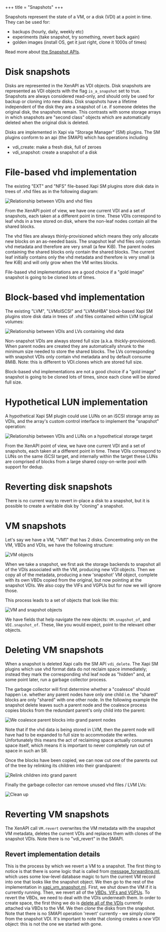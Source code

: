 +++
title = "Snapshots"
+++

Snapshots represent the state of a VM, or a disk (VDI) at a point in time. They can be used for:

- backups (hourly, daily, weekly etc)
- experiments (take snapshot, try something, revert back again)
- golden images (install OS, get it just right, clone it 1000s of times)

Read more about [the Snapshot APIs](../../../xen-api/topics/snapshots).

Disk snapshots
==============

Disks are represented in the XenAPI as VDI objects. Disk snapshots are represented
as VDI objects with the flag `is_a_snapshot` set to true. Snapshots are always
considered read-only, and should only be used for backup or cloning into new
disks. Disk snapshots have a lifetime independent of the disk they are a snapshot
of i.e. if someone deletes the original disk, the snapshots remain. This contrasts
with some storage arrays in which snapshots are "second class" objects which are
automatically deleted when the original disk is deleted.

Disks are implemented in Xapi via "Storage Manager" (SM) plugins. The SM plugins
conform to an api (the SMAPI) which has operations including

- vdi_create: make a fresh disk, full of zeroes
- vdi_snapshot: create a snapshot of a disk


File-based vhd implementation
=============================

The existing "EXT" and "NFS" file-based Xapi SM plugins store disk data in
trees of .vhd files as in the following diagram:

![Relationship between VDIs and vhd files](vhd-trees.png)

From the XenAPI point of view, we have one current VDI and a set of snapshots,
each taken at a different point in time. These VDIs correspond to leaf vhds in
a tree stored on disk, where the non-leaf nodes contain all the shared blocks.

The vhd files are always thinly-provisioned which means they only allocate new
blocks on an as-needed basis. The snapshot leaf vhd files only contain vhd
metadata and therefore are very small (a few KiB). The parent nodes containing
the shared blocks only contain the shared blocks. The current leaf initially
contains only the vhd metadata and therefore is very small (a few KiB) and will
only grow when the VM writes blocks.

File-based vhd implementations are a good choice if a "gold image" snapshot
is going to be cloned lots of times.

Block-based vhd implementation
==============================

The existing "LVM", "LVMoISCSI" and "LVMoHBA" block-based Xapi SM plugins store
disk data in trees of .vhd files contained within LVM logical volumes:

![Relationship between VDIs and LVs containing vhd data](lun-trees.png)

Non-snapshot VDIs are always stored full size (a.k.a. thickly-provisioned).
When parent nodes are created they are automatically shrunk to the minimum size
needed to store the shared blocks. The LVs corresponding with snapshot VDIs
only contain vhd metadata and by default consume 8MiB. Note: this is different
to VDI.clones which are stored full size.

Block-based vhd implementations are not a good choice if a "gold image" snapshot
is going to be cloned lots of times, since each clone will be stored full size.

Hypothetical LUN implementation
===============================

A hypothetical Xapi SM plugin could use LUNs on an iSCSI storage array
as VDIs, and the array's custom control interface to implement the "snapshot"
operation:

![Relationship between VDIs and LUNs on a hypothetical storage target](luns.png)

From the XenAPI point of view, we have one current VDI and a set of snapshots,
each taken at a different point in time. These VDIs correspond to LUNs on the
same iSCSI target, and internally within the target these LUNs are comprised of
blocks from a large shared copy-on-write pool with support for dedup.

Reverting disk snapshots
========================

There is no current way to revert in-place a disk to a snapshot, but it is
possible to create a writable disk by "cloning" a snapshot.

VM snapshots
============

Let's say we have a VM, "VM1" that has 2 disks. Concentrating only
on the VM, VBDs and VDIs, we have the following structure:

![VM objects](vm.png)

When we take a snapshot, we first ask the storage backends to snapshot
all of the VDIs associated with the VM, producing new VDI objects.
Then we copy all of the metadata, producing a new 'snapshot' VM
object, complete with its own VBDs copied from the original, but now
pointing at the snapshot VDIs. We also copy the VIFs and VGPUs
but for now we will ignore those.

This process leads to a set of objects that look like this:

![VM and snapshot objects](vm-snapshot.png)

We have fields that help navigate the new objects: ```VM.snapshot_of```,
and ```VDI.snapshot_of```. These, like you would expect, point to the
relevant other objects.

Deleting VM snapshots
=====================

When a snapshot is deleted Xapi calls the SM API `vdi_delete`. The Xapi SM
plugins which use vhd format data do not reclaim space immediately; instead
they mark the corresponding vhd leaf node as "hidden" and, at some point later,
run a garbage collector process.

The garbage collector will first determine whether a "coalesce" should happen i.e.
whether any parent nodes have only one child i.e. the "shared" blocks are only
"shared" with one other node. In the following example the snapshot delete leaves
such a parent node and the coalesce process copies blocks from the redundant
parent's only child into the parent:

![We coalesce parent blocks into grand parent nodes](coalesce1.png)

Note that if the vhd data is being stored in LVM, then the parent node will
have had to be expanded to full size to accommodate the writes. Unfortunately
this means the act of reclaiming space actually consumes space itself, which
means it is important to never completely run out of space in such an SR.

Once the blocks have been copied, we can now cut one of the parents out of the
tree by relinking its children into their grandparent:

![Relink children into grand parent](coalesce2.png)

Finally the garbage collector can remove unused vhd files / LVM LVs:

![Clean up](coalesce3.png)

Reverting VM snapshots
======================

The XenAPI call `VM.revert` overwrites the VM metadata with the snapshot VM
metadata, deletes the current VDIs and replaces them with clones of the
snapshot VDIs. Note there is no "vdi_revert" in the SMAPI.

Revert implementation details
-----------------------------

This is the process by which we revert a VM to a snapshot. The
first thing to notice is that there is some logic that is called
from [message_forwarding.ml](https://github.com/xapi-project/xen-api/blob/ce6d3f276f0a56ef57ebcf10f45b0f478fd70322/ocaml/xapi/message_forwarding.ml#L1528),
which uses some low-level database magic to turn the current VM
record into one that looks like the snapshot object. We then go
to the rest of the implementation in [xapi_vm_snapshot.ml](https://github.com/xapi-project/xen-api/blob/ce6d3f276f0a56ef57ebcf10f45b0f478fd70322/ocaml/xapi/xapi_vm_snapshot.ml#L403).
First,
we shut down the VM if it is currently running. Then, we revert
all of the [VBDs, VIFs and VGPUs](https://github.com/xapi-project/xen-api/blob/ce6d3f276f0a56ef57ebcf10f45b0f478fd70322/ocaml/xapi/xapi_vm_snapshot.ml#L270).
To revert the VBDs, we need to deal with the VDIs underneath them.
In order to create space, the first thing we do is [delete all of
the VDIs](https://github.com/xapi-project/xen-api/blob/ce6d3f276f0a56ef57ebcf10f45b0f478fd70322/ocaml/xapi/xapi_vm_snapshot.ml#L287) currently attached via VBDs to the VM.
We then _clone_ the disks from the snapshot. Note that there is
no SMAPI operation 'revert' currently - we simply clone from
the snapshot VDI. It's important to note that cloning
creates a _new_ VDI object: this is not the one we started with gone.

